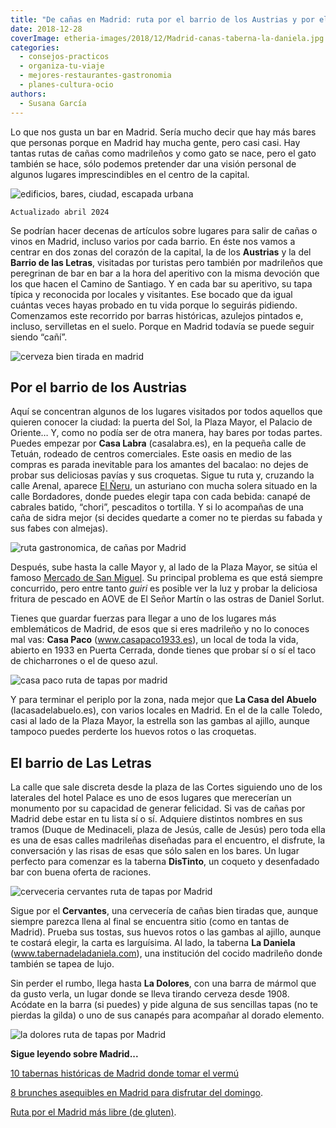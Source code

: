 ```yaml
---
title: "De cañas en Madrid: ruta por el barrio de los Austrias y por el de las Letras"
date: 2018-12-28
coverImage: etheria-images/2018/12/Madrid-canas-taberna-la-daniela.jpg
categories: 
  - consejos-practicos
  - organiza-tu-viaje
  - mejores-restaurantes-gastronomia
  - planes-cultura-ocio
authors: 
  - Susana García
---
```


Lo que nos gusta un bar en Madrid. Sería mucho decir que hay más bares que personas 
porque en Madrid hay mucha gente, pero casi casi. Hay tantas rutas de cañas como 
madrileños y como gato se nace, pero el gato también se hace, sólo podemos pretender dar 
una visión personal de algunos lugares imprescindibles en el centro de la capital. 

![edificios, bares, ciudad, escapada urbana](etheria-images/2018/12/Madrid-ruta-de-tapas-1024x701.jpg "Fachadas del centro de Madrid.")

```
Actualizado abril 2024
```

Se podrían hacer decenas de artículos sobre lugares para salir de cañas o vinos en 
Madrid, incluso varios por cada barrio. En éste nos vamos a centrar en dos zonas del 
corazón de la capital, la de los **Austrias** y la del **Barrio de las Letras**, 
visitadas por turistas pero también por madrileños que peregrinan de bar en bar a la 
hora del aperitivo con la misma devoción que los que hacen el Camino de Santiago. Y en 
cada bar su aperitivo, su tapa típica y reconocida por locales y visitantes. Ese bocado 
que da igual cuántas veces hayas probado en tu vida porque lo seguirás pidiendo. 
Comenzamos este recorrido por barras históricas, azulejos pintados e, incluso, 
servilletas en el suelo. Porque en Madrid todavía se puede seguir siendo “cañí”. 

![cerveza bien tirada en madrid](etheria-images/2018/12/Madrid-ruta-tapas-dos-cervezas-1024x682.jpg "Si encuentras un bar donde tiren bien las cañas, no lo dejes nunca.")

## Por el barrio de los Austrias

Aquí se concentran algunos de los lugares visitados por todos aquellos que quieren 
conocer la ciudad: la puerta del Sol, la Plaza Mayor, el Palacio de Oriente… Y, como no 
podía ser de otra manera, hay bares por todas partes. Puedes empezar por **Casa Labra** 
(casalabra.es), en la pequeña calle de Tetuán, rodeado de centros comerciales. Este 
oasis en medio de las compras es parada inevitable para los amantes del bacalao: no 
dejes de probar sus deliciosas pavías y sus croquetas. Sigue tu ruta y, cruzando la 
calle Arenal, aparece [El Ñeru](http://www.restauranteelneru.com), un asturiano con 
mucha solera situado en la calle Bordadores, donde puedes elegir tapa con cada bebida: 
canapé de cabrales batido, “chori”, pescaditos o tortilla. Y si lo acompañas de una caña 
de sidra mejor (si decides quedarte a comer no te pierdas su fabada y sus fabes con 
almejas). 

![ruta gastronomica, de cañas por Madrid](etheria-images/2018/12/Madrid-canas-el-neru-1024x683.jpg "En El Ñeru destaca la calidad de sus productos asturianos.")

Después, sube hasta la calle Mayor y, al lado de la Plaza Mayor, se sitúa el famoso [Mercado 
de San Miguel](http://mercadodesanmiguel.es). Su principal problema es que está siempre 
concurrido, pero entre tanto _guiri_ es posible ver la luz y probar la deliciosa fritura 
de pescado en AOVE de El Señor Martín o las ostras de Daniel Sorlut. 

Tienes que guardar fuerzas para llegar a uno de los lugares más emblemáticos de Madrid, 
de esos que si eres madrileño y no lo conoces mal vas: **Casa Paco** 
(www.casapaco1933.es), un local de toda la vida, abierto en 1933 en Puerta Cerrada, 
donde tienes que probar sí o sí el taco de chicharrones o el de queso azul. 

![casa paco ruta de tapas por madrid](etheria-images/2018/12/Madrid-canas-casa-paco-1024x692.jpg "Casa Paco lleva despachando vinos y cañas desde 1933.")

Y para terminar el periplo por la zona, nada mejor que **La Casa del Abuelo** 
(lacasadelabuelo.es), con varios locales en Madrid. En el de la calle Toledo, casi al 
lado de la Plaza Mayor, la estrella son las gambas al ajillo, aunque tampoco puedes 
perderte los huevos rotos o las croquetas. 

## El barrio de Las Letras

La calle que sale discreta desde la plaza de las Cortes siguiendo uno de los laterales 
del hotel Palace es uno de esos lugares que merecerían un monumento por su capacidad de 
generar felicidad. Si vas de cañas por Madrid debe estar en tu lista sí o sí. Adquiere 
distintos nombres en sus tramos (Duque de Medinaceli, plaza de Jesús, calle de Jesús) 
pero toda ella es una de esas calles madrileñas diseñadas para el encuentro, el 
disfrute, la conversación y las risas de esas que sólo salen en los bares. Un lugar 
perfecto para comenzar es la taberna **DisTinto**, un coqueto y desenfadado bar con 
buena oferta de raciones. 

![cerveceria cervantes ruta de tapas por Madrid](etheria-images/2018/12/Madrid-canas-cervantes-1024x600.jpg "Cervecería Cervantes.")

Sigue por el **Cervantes**, una cervecería de cañas bien tiradas que, aunque siempre 
parezca llena al final se encuentra sitio (como en tantas de Madrid). Prueba sus tostas, 
sus huevos rotos o las gambas al ajillo, aunque te costará elegir, la carta es 
larguísima. Al lado, la taberna **La Daniela** (www.tabernadeladaniela.com), una 
institución del cocido madrileño donde también se tapea de lujo. 

Sin perder el rumbo, llega hasta **La Dolores**, con una barra de mármol que da gusto 
verla, un lugar donde se lleva tirando cerveza desde 1908. Acódate en la barra (si 
puedes) y pide alguna de sus sencillas tapas (no te pierdas la gilda) o uno de sus 
canapés para acompañar al dorado elemento. 

![la dolores ruta de tapas por Madrid](etheria-images/2018/12/Madrid-canas-la-dolores-1024x683.jpg "Las gildas y las cañas bien tiradas son dos especialidades de La Dolores.")

**Sigue leyendo sobre Madrid...** 

[10 tabernas históricas de Madrid donde tomar el 
vermú](https://etheriamagazine.com/2022/05/20/tabernas-historicas-de-madrid/) 

[8 brunches asequibles en Madrid para disfrutar del 
domingo](https://etheriamagazine.com/2020/11/13/brunch-buenos-y-baratos-en-madrid/). 

[Ruta por el Madrid más libre (de 
gluten)](https://etheriamagazine.com/2020/10/02/ruta-madrid-sin-gluten-mejores-restaurantes-pastelerias/).
